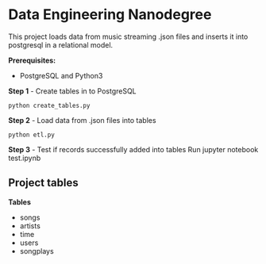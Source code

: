 # Data Engineering Nanodegree
This project loads data from music streaming .json files and inserts it into postgresql in a relational model.

**Prerequisites:**
 - PostgreSQL and Python3

**Step 1** - Create tables in to PostgreSQL 
```
python create_tables.py
```
**Step 2** - Load data from .json files into tables 
```
python etl.py
```
**Step 3** - Test if records successfully added into tables
Run jupyter notebook test.ipynb 

## Project tables
**Tables**
 - songs
 - artists
 - time
 - users
 - songplays